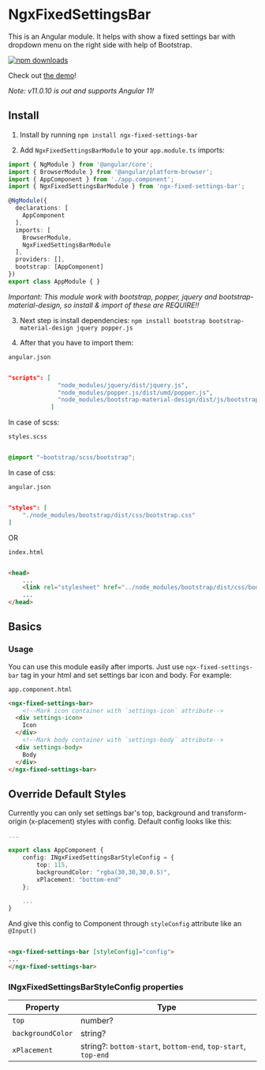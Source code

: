 # NgxFixedSettingsBar

This is an Angular module. It helps with show a fixed settings bar with dropdown menu on the right side with help of Bootstrap.

[![npm downloads](https://img.shields.io/npm/dm/ngx-fixed-settings-bar.svg)](http://npm-stat.com/charts.html?package=ngx-fixed-settings-bar)

Check out [the demo](https://pepe19000.github.io/Demo/)!

*Note: v11.0.10 is out and supports Angular 11!*

## Install

1) Install by running `npm install ngx-fixed-settings-bar`

2) Add `NgxFixedSettingsBarModule` to your `app.module.ts` imports:

```ts
import { NgModule } from '@angular/core';
import { BrowserModule } from '@angular/platform-browser';
import { AppComponent } from './app.component';
import { NgxFixedSettingsBarModule } from 'ngx-fixed-settings-bar';

@NgModule({
  declarations: [
    AppComponent
  ],
  imports: [
    BrowserModule,
    NgxFixedSettingsBarModule
  ],
  providers: [],
  bootstrap: [AppComponent]
})
export class AppModule { }
```

*Important: This module work with bootstrap, popper, jquery and bootstrap-material-design, so install & import of these are REQUIRE!!*

3) Next step is install dependencies: `npm install bootstrap bootstrap-material-design jquery popper.js`

4) After that you have to import them:

`angular.json`

```json

"scripts": [
              "node_modules/jquery/dist/jquery.js",
              "node_modules/popper.js/dist/umd/popper.js",
              "node_modules/bootstrap-material-design/dist/js/bootstrap-material-design.min.js"
            ]

```

In case of scss: 

`styles.scss`

```scss

@import "~bootstrap/scss/bootstrap";

```

In case of css:

`angular.json`

```json

"styles": [
    "./node_modules/bootstrap/dist/css/bootstrap.css"
]

```

OR

`index.html`

```html

<head>
    ...
    <link rel="stylesheet" href="../node_modules/bootstrap/dist/css/bootstrap.css">
    ...
</head>

```

## Basics

### Usage

You can use this module easily after imports. Just use `ngx-fixed-settings-bar` tag in your html and set settings bar icon and body.
For example:

`app.component.html`

```html
<ngx-fixed-settings-bar>
    <!--Mark icon container with `settings-icon` attribute-->
  <div settings-icon>
    Icon
  </div>
    <!--Mark body container with `settings-body` attribute-->
  <div settings-body>
    Body
  </div>
</ngx-fixed-settings-bar>
```

## Override Default Styles

Currently you can only set settings bar's top, background and transform-origin (x-placement) styles with config.
Default config looks like this:

```ts
...

export class AppComponent {
    config: INgxFixedSettingsBarStyleConfig = {
        top: 115,
        backgroundColor: "rgba(30,30,30,0.5)",
        xPlacement: "bottom-end"
    };

    ...
}
```

And give this config to Component through `styleConfig` attribute like an `@Input()`

```html

<ngx-fixed-settings-bar [styleConfig]="config">
...
</ngx-fixed-settings-bar>

```

### INgxFixedSettingsBarStyleConfig properties


| Property | Type |
| --- | --- |
| `top` | number? |
| `backgroundColor` | string? |
| `xPlacement` | string?: `bottom-start`, `bottom-end`, `top-start`, `top-end` |